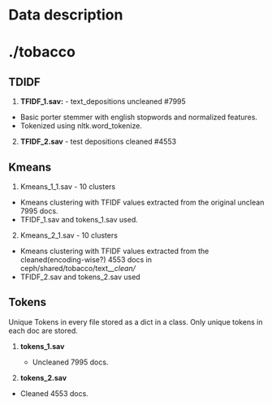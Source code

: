 # Data description


# ./tobacco

## TDIDF
1. **TFIDF_1.sav:** - text_depositions uncleaned \#7995
  * Basic porter stemmer with english stopwords and normalized features.
  * Tokenized using nltk.word_tokenize.
2. **TFIDF_2.sav** - test depositions cleaned \#4553

<!-- 2. **TFIDF_2.sav:** Ignoring tokens that are smaller than 4 characters in length. -->

## Kmeans

1. Kmeans_1_1.sav - 10 clusters
  * Kmeans clustering with TFIDF values extracted from the original unclean 7995 docs.
  * TFIDF_1.sav and tokens_1.sav used.
2. Kmeans_2_1.sav - 10 clusters
  * Kmeans clustering with TFIDF values extracted from the cleaned(encoding-wise?) 4553 docs in ceph/shared/tobacco/text_*_clean/*
  * TFIDF_2.sav and tokens_2.sav used


## Tokens

Unique Tokens in every file stored as a dict in a class. Only unique tokens in each doc are stored.

1. **tokens_1.sav**
    * Uncleaned 7995 docs. 

2. **tokens_2.sav**
  * Cleaned 4553 docs. 